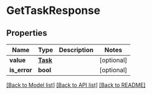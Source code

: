 # GetTaskResponse

## Properties
Name | Type | Description | Notes
------------ | ------------- | ------------- | -------------
**value** | [**Task**](Task.md) |  | [optional] 
**is_error** | **bool** |  | [optional] 

[[Back to Model list]](../README.md#documentation-for-models) [[Back to API list]](../README.md#documentation-for-api-endpoints) [[Back to README]](../README.md)

